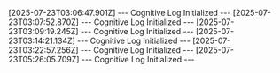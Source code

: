 [2025-07-23T03:06:47.901Z] --- Cognitive Log Initialized ---
[2025-07-23T03:07:52.870Z] --- Cognitive Log Initialized ---
[2025-07-23T03:09:19.245Z] --- Cognitive Log Initialized ---
[2025-07-23T03:14:21.134Z] --- Cognitive Log Initialized ---
[2025-07-23T03:22:57.256Z] --- Cognitive Log Initialized ---
[2025-07-23T05:26:05.709Z] --- Cognitive Log Initialized ---

